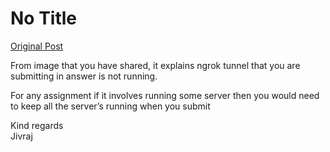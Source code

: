 # No Title

[Original Post](https://discourse.onlinedegree.iitm.ac.in/t/161120/66)

<p>From image that you have shared, it explains ngrok tunnel that you are submitting in answer is not running.</p>
<p>For any assignment if it involves running some server then you would need to keep all the server’s running when you submit</p>
<p>Kind regards<br>
Jivraj</p>
